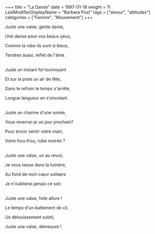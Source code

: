 +++
title = "La Danse"
date = 1997-01-18
weight = 11
LastModifierDisplayName = "Barbara Post"
tags = ["amour", "attitudes"]
categories = ["Femme", "Mouvement"]
+++

Juste une valse, gente dame,

Une danse pour vos beaux yeux,

Comme la robe ils sont si bleus,

Tendres aussi, reflet de l'âme.

 \
Juste un instant fol tournoyant

Et sur la piste un air de fête,

Dans le refrain le temps s'arrête,

Longue langueur en s'envolant.

 \
Juste un charme d'une soirée,

Vous reverrai-je un jour prochain?

Pour encor sentir votre main,

Votre frou-frou, robe moirée ?

 \
Juste une valse, un au revoir,

Je vous laisse dans la lumière,

Au fond de mon cœur solitaire

Je n'oublierai jamais ce soir.

 \
Juste une valse, folle allure !

Le temps d'un battement de cil,

Un éblouissement subtil,

Juste une valse, démesure !
